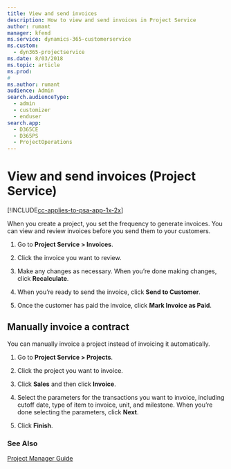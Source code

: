 ```yaml
---
title: View and send invoices
description: How to view and send invoices in Project Service
author: rumant
manager: kfend
ms.service: dynamics-365-customerservice
ms.custom: 
  - dyn365-projectservice
ms.date: 8/03/2018
ms.topic: article
ms.prod: 
#
ms.author: rumant
audience: Admin
search.audienceType: 
  - admin
  - customizer
  - enduser
search.app: 
  - D365CE
  - D365PS
  - ProjectOperations
---
```

# View and send invoices (Project Service)

[!INCLUDE[cc-applies-to-psa-app-1x-2x](../includes/cc-applies-to-psa-app-1x-2x.md)]

When you create a project, you set the frequency to generate invoices. You can view and review invoices before you send them to your customers.  
  
1.  Go to **Project Service > Invoices**.  
  
2.  Click the invoice you want to review.  
  
3.  Make any changes as necessary. When you’re done making changes, click **Recalculate**.  
  
4.  When you’re ready to send the invoice, click **Send to Customer**.  
  
5.  Once the customer has paid the invoice, click **Mark Invoice as Paid**.  
  
## Manually invoice a contract  
 You can manually invoice a project instead of invoicing it automatically.  
  
1.  Go to **Project Service > Projects**.  
  
2.  Click the project you want to invoice.  
  
3.  Click **Sales** and then click **Invoice**.  
  
4.  Select the parameters for the transactions you want to invoice, including cutoff date, type of item to invoice, unit, and milestone. When you’re done selecting the parameters, click **Next**.  
  
5.  Click **Finish**.  
  
### See Also  
 [Project Manager Guide](../psa/project-manager-guide.md)
